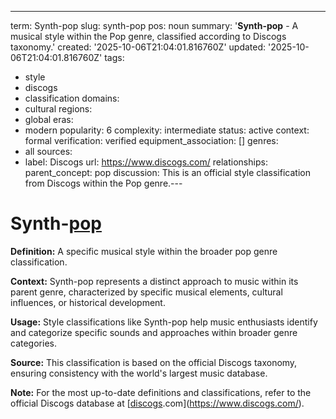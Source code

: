 ---
term: Synth-pop
slug: synth-pop
pos: noun
summary: '**Synth-pop** - A musical style within the Pop genre, classified according
  to Discogs taxonomy.'
created: '2025-10-06T21:04:01.816760Z'
updated: '2025-10-06T21:04:01.816760Z'
tags:
- style
- discogs
- classification
domains:
- cultural
regions:
- global
eras:
- modern
popularity: 6
complexity: intermediate
status: active
context: formal
verification: verified
equipment_association: []
genres:
- all
sources:
- label: Discogs
  url: https://www.discogs.com/
relationships:
  parent_concept: pop
discussion: This is an official style classification from Discogs within the Pop genre.---

# Synth-[pop](../p/pop.md)

**Definition:** A specific musical style within the broader pop genre classification.

**Context:** Synth-pop represents a distinct approach to music within its parent genre, characterized by specific musical elements, cultural influences, or historical development.

**Usage:** Style classifications like Synth-pop help music enthusiasts identify and categorize specific sounds and approaches within broader genre categories.

**Source:** This classification is based on the official Discogs taxonomy, ensuring consistency with the world's largest music database.

**Note:** For the most up-to-date definitions and classifications, refer to the official Discogs database at [[discogs](../d/discogs.md).com](https://www.discogs.com/).